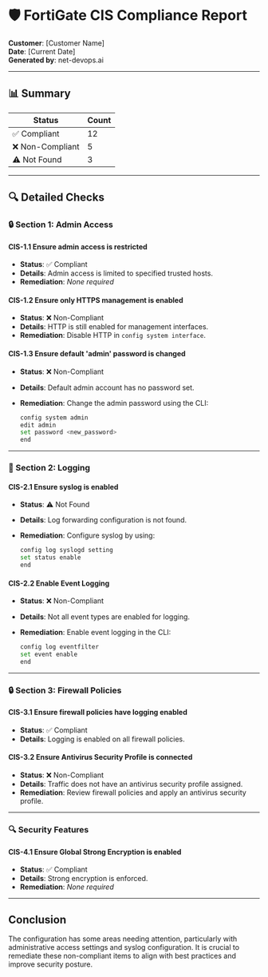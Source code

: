 # 🛡 FortiGate CIS Compliance Report

**Customer**: [Customer Name]  
**Date**: [Current Date]  
**Generated by**: net-devops.ai

---

## 📊 Summary

| Status          | Count |
|-----------------|-------|
| ✅ Compliant     | 12    |
| ❌ Non-Compliant | 5     |
| ⚠️ Not Found     | 3     |

---

## 🔍 Detailed Checks

### 🔒 Section 1: Admin Access

#### CIS-1.1 Ensure admin access is restricted
- **Status**: ✅ Compliant  
- **Details**: Admin access is limited to specified trusted hosts.
- **Remediation**: _None required_

#### CIS-1.2 Ensure only HTTPS management is enabled
- **Status**: ❌ Non-Compliant  
- **Details**: HTTP is still enabled for management interfaces.
- **Remediation**: Disable HTTP in `config system interface`.

#### CIS-1.3 Ensure default 'admin' password is changed
- **Status**: ❌ Non-Compliant  
- **Details**: Default admin account has no password set.
- **Remediation**: Change the admin password using the CLI:
  
  ```bash
  config system admin
  edit admin
  set password <new_password>
  end
  ```

---

### 📜 Section 2: Logging

#### CIS-2.1 Ensure syslog is enabled
- **Status**: ⚠️ Not Found  
- **Details**: Log forwarding configuration is not found.
- **Remediation**: Configure syslog by using:
  
  ```bash
  config log syslogd setting
  set status enable
  end
  ```

#### CIS-2.2 Enable Event Logging
- **Status**: ❌ Non-Compliant  
- **Details**: Not all event types are enabled for logging.
- **Remediation**: Enable event logging in the CLI:
  
  ```bash
  config log eventfilter
  set event enable
  end
  ```

---

### 🔒 Section 3: Firewall Policies

#### CIS-3.1 Ensure firewall policies have logging enabled
- **Status**: ✅ Compliant  
- **Details**: Logging is enabled on all firewall policies.

#### CIS-3.2 Ensure Antivirus Security Profile is connected
- **Status**: ❌ Non-Compliant  
- **Details**: Traffic does not have an antivirus security profile assigned.
- **Remediation**: Review firewall policies and apply an antivirus security profile.

---

### 🔍 Security Features

#### CIS-4.1 Ensure Global Strong Encryption is enabled
- **Status**: ✅ Compliant  
- **Details**: Strong encryption is enforced.
- **Remediation**: _None required_

---

## Conclusion
The configuration has some areas needing attention, particularly with administrative access settings and syslog configuration. It is crucial to remediate these non-compliant items to align with best practices and improve security posture.